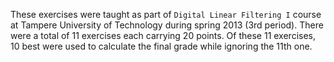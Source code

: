 These exercises were taught as part of `Digital Linear Filtering I` course at Tampere University of Technology during
spring 2013 (3rd period). There were a total of 11 exercises each carrying 20 points. Of these 11 exercises, 10 best
were used to calculate the final grade while ignoring the 11th one.

